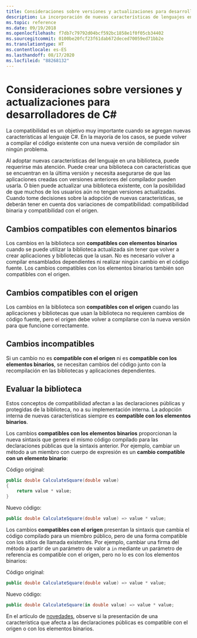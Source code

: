 ```yaml
---
title: Consideraciones sobre versiones y actualizaciones para desarrolladores de C#
description: La incorporación de nuevas características de lenguajes en la biblioteca puede afectar al código que la utiliza.
ms.topic: reference
ms.date: 09/19/2018
ms.openlocfilehash: f7db7c79792d04bcf592bc1858e1f0f05cb34402
ms.sourcegitcommit: 0100be20fcf23f61dab672deced70059ed71bb2e
ms.translationtype: HT
ms.contentlocale: es-ES
ms.lasthandoff: 08/17/2020
ms.locfileid: "88268132"
---
```

# <a name="version-and-update-considerations-for-c-developers"></a>Consideraciones sobre versiones y actualizaciones para desarrolladores de C#

La compatibilidad es un objetivo muy importante cuando se agregan nuevas características al lenguaje C#. En la mayoría de los casos, se puede volver a compilar el código existente con una nueva versión de compilador sin ningún problema.

Al adoptar nuevas características del lenguaje en una biblioteca, puede requerirse más atención. Puede crear una biblioteca con características que se encuentran en la última versión y necesita asegurarse de que las aplicaciones creadas con versiones anteriores del compilador pueden usarla. O bien puede actualizar una biblioteca existente, con la posibilidad de que muchos de los usuarios aún no tengan versiones actualizadas. Cuando tome decisiones sobre la adopción de nuevas características, se deberán tener en cuenta dos variaciones de compatibilidad: compatibilidad binaria y compatibilidad con el origen.

## <a name="binary-compatible-changes"></a>Cambios compatibles con elementos binarios

Los cambios en la biblioteca son **compatibles con elementos binarios** cuando se puede utilizar la biblioteca actualizada sin tener que volver a crear aplicaciones y bibliotecas que la usan. No es necesario volver a compilar ensamblados dependientes ni realizar ningún cambio en el código fuente. Los cambios compatibles con los elementos binarios también son compatibles con el origen.

## <a name="source-compatible-changes"></a>Cambios compatibles con el origen

Los cambios en la biblioteca son **compatibles con el origen** cuando las aplicaciones y bibliotecas que usan la biblioteca no requieren cambios de código fuente, pero el origen debe volver a compilarse con la nueva versión para que funcione correctamente.

## <a name="incompatible-changes"></a>Cambios incompatibles

Si un cambio no es **compatible con el origen** ni es **compatible con los elementos binarios**, se necesitan cambios del código junto con la recompilación en las bibliotecas y aplicaciones dependientes.

## <a name="evaluate-your-library"></a>Evaluar la biblioteca

Estos conceptos de compatibilidad afectan a las declaraciones públicas y protegidas de la biblioteca, no a su implementación interna. La adopción interna de nuevas características siempre es **compatible con los elementos binarios**.  

Los cambios **compatibles con los elementos binarios** proporcionan la nueva sintaxis que genera el mismo código compilado para las declaraciones públicas que la sintaxis anterior. Por ejemplo, cambiar un método a un miembro con cuerpo de expresión es un **cambio compatible con un elemento binario**:

Código original:

```csharp
public double CalculateSquare(double value)
{
    return value * value;
}
```

Nuevo código:

```csharp
public double CalculateSquare(double value) => value * value;
```

Los cambios **compatibles con el origen** presentan la sintaxis que cambia el código compilado para un miembro público, pero de una forma compatible con los sitios de llamada existentes. Por ejemplo, cambiar una firma del método a partir de un parámetro de valor a `in` mediante un parámetro de referencia es compatible con el origen, pero no lo es con los elementos binarios:

Código original:

```csharp
public double CalculateSquare(double value) => value * value;
```

Nuevo código:

```csharp
public double CalculateSquare(in double value) => value * value;
```

En el artículo de [novedades](index.md), observe si la presentación de una característica que afecta a las declaraciones públicas es compatible con el origen o con los elementos binarios.
